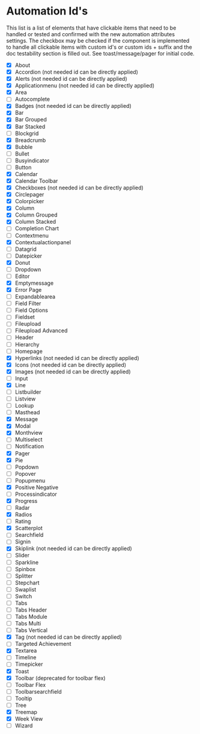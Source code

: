 # Automation Id's

This list is a list of elements that have clickable items that need to be handled or tested and confirmed with the new automation attributes settings. The checkbox may be checked if the component is implemented to handle all clickable items with custom id's or custom ids + suffix and the doc testability section is filled out. See toast/message/pager for initial code.

- [x] About
- [x] Accordion (not needed id can be directly applied)
- [x] Alerts (not needed id can be directly applied)
- [x] Applicationmenu (not needed id can be directly applied)
- [x] Area
- [ ] Autocomplete
- [x] Badges (not needed id can be directly applied)
- [x] Bar
- [x] Bar Grouped
- [x] Bar Stacked
- [ ] Blockgrid
- [x] Breadcrumb
- [x] Bubble
- [ ] Bullet
- [ ] Busyindicator
- [ ] Button
- [x] Calendar
- [x] Calendar Toolbar
- [x] Checkboxes (not needed id can be directly applied)
- [x] Circlepager
- [x] Colorpicker
- [x] Column
- [x] Column Grouped
- [x] Column Stacked
- [ ] Completion Chart
- [ ] Contextmenu
- [x] Contextualactionpanel
- [ ] Datagrid
- [ ] Datepicker
- [x] Donut
- [ ] Dropdown
- [ ] Editor
- [x] Emptymessage
- [x] Error Page
- [ ] Expandablearea
- [ ] Field Filter
- [ ] Field Options
- [ ] Fieldset
- [ ] Fileupload
- [ ] Fileupload Advanced
- [ ] Header
- [ ] Hierarchy
- [ ] Homepage
- [x] Hyperlinks (not needed id can be directly applied)
- [x] Icons (not needed id can be directly applied)
- [x] Images (not needed id can be directly applied)
- [ ] Input
- [x] Line
- [ ] Listbuilder
- [ ] Listview
- [ ] Lookup
- [ ] Masthead
- [x] Message
- [x] Modal
- [x] Monthview
- [ ] Multiselect
- [ ] Notification
- [x] Pager
- [x] Pie
- [ ] Popdown
- [ ] Popover
- [ ] Popupmenu
- [x] Positive Negative
- [ ] Processindicator
- [x] Progress
- [ ] Radar
- [x] Radios
- [ ] Rating
- [x] Scatterplot
- [ ] Searchfield
- [ ] Signin
- [x] Skiplink (not needed id can be directly applied)
- [ ] Slider
- [ ] Sparkline
- [ ] Spinbox
- [ ] Splitter
- [ ] Stepchart
- [ ] Swaplist
- [ ] Switch
- [ ] Tabs
- [ ] Tabs Header
- [ ] Tabs Module
- [ ] Tabs Multi
- [ ] Tabs Vertical
- [x] Tag (not needed id can be directly applied)
- [ ] Targeted Achievement
- [x] Textarea
- [ ] Timeline
- [ ] Timepicker
- [x] Toast
- [x] Toolbar (deprecated for toolbar flex)
- [ ] Toolbar Flex
- [ ] Toolbarsearchfield
- [ ] Tooltip
- [ ] Tree
- [x] Treemap
- [x] Week View
- [ ] Wizard
